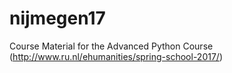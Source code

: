# nijmegen17
Course Material for the Advanced Python Course (http://www.ru.nl/ehumanities/spring-school-2017/)

